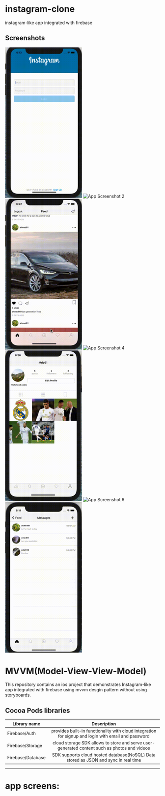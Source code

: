 # instagram-clone
instagram-like app integrated with firebase 

## Screenshots 

<img src="./insta-gif/singIn.gif" width="250" alt="App Screenshot 1"> <img src="./insta-gif/signup.gif" width="250" alt="App Screenshot 2"> <img src="./insta-gif/my-profile.gif" width="250" alt="App Screenshot 3"> <img src="./insta-gif/like-view-user-profile.gif" width="250" alt="App Screenshot 4"> <img src="./insta-gif/followers-following.gif" width="250" alt="App Screenshot 5"> <img src="./insta-gif/post-img.gif" width="250" alt="App Screenshot 6"> <img src="./insta-gif/send-message.gif" width="250" alt="App Screenshot 7">



# MVVM(Model-View-View-Model)
This repository contains an ios project that demonstrates Instagram-like app integrated with firebase using mvvm desgin pattern without using storyboards. 


## Cocoa Pods libraries

| Library name  | Description   | 
| ------------- |:-------------:| 
|   Firebase/Auth     | provides built-in functionality with cloud integration for signup and login with email and password |
| Firebase/Storage     | cloud storage SDK allows to store and serve user-generated content such as photos and videos     |
| Firebase/Database     | SDK supports cloud hosted database(NoSQL) Data stored as JSON and sync in real time      |

---

# app screens:


